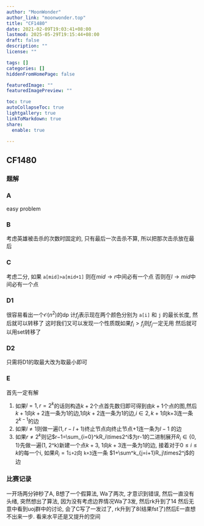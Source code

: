 ```yaml
---
author: "MoonWonder"
author_link: "moonwonder.top"
title: "CF1480"
date: 2021-02-09T19:03:41+08:00
lastmod: 2025-05-29T19:15:44+08:00
draft: false
description: ""
license: ""

tags: []
categories: []
hiddenFromHomePage: false

featuredImage: ""
featuredImagePreview: ""

toc: true
autoCollapseToc: true
lightgallery: true
linkToMarkdown: true
share:
  enable: true

---
```




## CF1480

### 题解

### A

easy problem
<!-- @import "../problems/CF1480A.md"{line_begin=0 line_end=0} -->

### B

考虑英雄被击杀的次数时固定的, 只有最后一次击杀不算, 所以把那次击杀放在最后
<!-- @import "../problems/CF1480B.md"{line_begin=0 line_end=0} -->

### C

考虑二分, 如果 `a[mid]>a[mid+1]` 则在$mid\to r$中间必有一个点
否则在$l\to mid$中间必有一个点
<!-- @import "../problems/CF1479A.md"{line_begin=0 line_end=0} -->

### D1

很容易看出一个$\mathcal O(n^2)$的dp
计$f_{j}$表示现在两个颜色分别为 `a[i]` 和 `j` 的最长长度, 然后就可以转移了
这时我们又可以发现一个性质既如果$f_i>f_j$则$f_j$一定无用
然后就可以用set转移了
<!-- @import "../problems/CF1479B1.md"{line_begin=0 line_end=0} -->

### D2

只需将D1的取最大改为取最小即可
<!-- @import "../problems/CF1479B2.md"{line_begin=0 line_end=0} -->

### E

首先一定有解

1. 如果$l=1,r=2^k$的话则构造$k+2$个点首先数归即可得到由$k+1$个点的图,然后$k+1$向$k+2$连一条为1的边,1向$k+2$连一条为1的边,$i\in {2,k+1}$向k+3连一条$2^{k-1}$的边
2. 如果$l\neq 1$则做一遍$(1,r-l+1)$终止节点向终止节点+1连一条为$l-1$ 的边
3. 如果$r\neq 2^k$则记$r−1=\sum_{i=0}^kR_i\times2^i$为r-1的二进制展开$R_i\in \{0, 1\}$先做一遍(1, 2^k)新建一个点$k+3$, 1向$k+3$连一条为1的边, 接着对于$0\leq i\leq k$的每一个i, 如果$R_i=1$`i+2`向 `k+3`连一条 $1+\sum^k_{j=i+1}R_j\times2^j$的边

<!-- @import "../problems/CF1479C.md"{line_begin=0 line_end=0} -->

### 比赛记录

一开场两分钟秒了A, B想了一个假算法, Wa了两次, 才意识到错误, 然后一直没有头绪, 突然想出了算法, 因为没有考虑边界情况Wa了3发, 然后rk升到了14
然后无意中看到uoj群中的讨论, 会了C写了一发过了, rk升到了8(结果fst了)然后E一直想不出来一步.
看来水平还是又提升的空间
